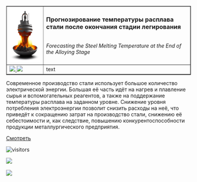 <table border="1" width="100%" cellpadding="40" cellspacing="10"><tbody>
  <tr>
    <td width="20%" align="center">
      <img src="pic/kandinsky-download-1697056680849.png" height="150" width="150">
    </td>
    <td valign="top">
      <h3>Прогнозирование температуры расплава стали после окончания стадии легирования</h3>
      <br><i>Forecasting the Steel Melting Temperature at the End of the Alloying Stage</i>
    </td>
  </tr>
  <tr>
    <td valign="top">
      <a title="Использовать для просмотра Jupyter nbviewer" href="https://nbviewer.org/github/georgiy-vasilevskiy/test_repo/blob/main/Forecasting_the_Steel_Melting_Temperature_at_the_End_of_the_Alloying_Stage.ipynb">
        <img src="https://img.shields.io/badge/Смотреть-ipynb-F37626">
      </a>
      <a title="Использовать для просмотра GitHub & BitBucket HTML Preview" href="https://htmlpreview.github.io/?https://github.com/georgiy-vasilevskiy/test_repo/blob/main/Forecasting_the_Steel_Melting_Temperature_at_the_End_of_the_Alloying_Stage.html">
        <img src="https://img.shields.io/badge/Смотреть-html-54B231">
      </a>
    </td>
    <td>
      text
    </td>
  </tr>
</tbody></table>

Современное производство стали использует большое количество электрической энергии. Большая её часть идёт на нагрев и плавление сырья и вспомогательных реагентов, а также на поддержание температуры расплава на заданном уровне. Снижение уровня потребления электроэнергии позволит снизить расходы на неё, что приведёт к сокращению затрат на производство стали, снижению её себестоимости и, как следствие, повышению конкурентоспособности продукции металлургического предприятия.

<a taget="_blank" title="Использовать nbviewer" href="https://nbviewer.org/github/georgiy-vasilevskiy/test_repo/blob/main/Forecasting_the_Steel_Melting_Temperature_at_the_End_of_the_Alloying_Stage.ipynb">Смотреть</a>


 ![visitors](https://visitor-badge.laobi.icu/badge?page_id=georgiy-vasilevskiy.test-repo)


![](https://komarev.com/ghpvc/?username=georgiy-vasilevskiy&label=Profile+views)



<a href="https://nbviewer.org/github/georgiy-vasilevskiy/test_repo/blob/main/Forecasting_the_Steel_Melting_Temperature_at_the_End_of_the_Alloying_Stage.ipynb"><img src="https://img.shields.io/badge/any_text-you_like-blue"></a>
